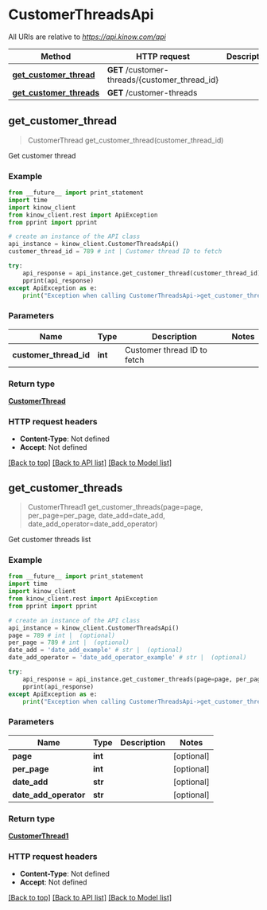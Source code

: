 # CustomerThreadsApi

All URIs are relative to *https://api.kinow.com/api*

Method | HTTP request | Description
------------- | ------------- | -------------
[**get_customer_thread**](#get_customer_thread) | **GET** /customer-threads/{customer_thread_id} | 
[**get_customer_threads**](#get_customer_threads) | **GET** /customer-threads | 


## **get_customer_thread**
> CustomerThread get_customer_thread(customer_thread_id)



Get customer thread

### Example 
```python
from __future__ import print_statement
import time
import kinow_client
from kinow_client.rest import ApiException
from pprint import pprint

# create an instance of the API class
api_instance = kinow_client.CustomerThreadsApi()
customer_thread_id = 789 # int | Customer thread ID to fetch

try: 
    api_response = api_instance.get_customer_thread(customer_thread_id)
    pprint(api_response)
except ApiException as e:
    print("Exception when calling CustomerThreadsApi->get_customer_thread: %s\n" % e)
```

### Parameters

Name | Type | Description  | Notes
------------- | ------------- | ------------- | -------------
 **customer_thread_id** | **int**| Customer thread ID to fetch | 

### Return type

[**CustomerThread**](#CustomerThread)

### HTTP request headers

 - **Content-Type**: Not defined
 - **Accept**: Not defined

[[Back to top]](#) [[Back to API list]](#documentation-for-api-endpoints) [[Back to Model list]](#documentation-for-models)

## **get_customer_threads**
> CustomerThread1 get_customer_threads(page=page, per_page=per_page, date_add=date_add, date_add_operator=date_add_operator)



Get customer threads list

### Example 
```python
from __future__ import print_statement
import time
import kinow_client
from kinow_client.rest import ApiException
from pprint import pprint

# create an instance of the API class
api_instance = kinow_client.CustomerThreadsApi()
page = 789 # int |  (optional)
per_page = 789 # int |  (optional)
date_add = 'date_add_example' # str |  (optional)
date_add_operator = 'date_add_operator_example' # str |  (optional)

try: 
    api_response = api_instance.get_customer_threads(page=page, per_page=per_page, date_add=date_add, date_add_operator=date_add_operator)
    pprint(api_response)
except ApiException as e:
    print("Exception when calling CustomerThreadsApi->get_customer_threads: %s\n" % e)
```

### Parameters

Name | Type | Description  | Notes
------------- | ------------- | ------------- | -------------
 **page** | **int**|  | [optional] 
 **per_page** | **int**|  | [optional] 
 **date_add** | **str**|  | [optional] 
 **date_add_operator** | **str**|  | [optional] 

### Return type

[**CustomerThread1**](#CustomerThread1)

### HTTP request headers

 - **Content-Type**: Not defined
 - **Accept**: Not defined

[[Back to top]](#) [[Back to API list]](#documentation-for-api-endpoints) [[Back to Model list]](#documentation-for-models)

